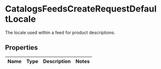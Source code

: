 

# CatalogsFeedsCreateRequestDefaultLocale

The locale used within a feed for product descriptions.

## Properties

| Name | Type | Description | Notes |
|------------ | ------------- | ------------- | -------------|



